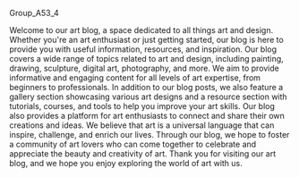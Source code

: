 Group_A53_4

Welcome to our art blog, a space dedicated to all things art and design. Whether you're an art enthusiast or just getting started, our blog is here to provide you with useful information, resources, and inspiration. Our blog covers a wide range of topics related to art and design, including painting, drawing, sculpture, digital art, photography, and more. We aim to provide informative and engaging content for all levels of art expertise, from beginners to professionals. In addition to our blog posts, we also feature a gallery section showcasing various art designs and a resource section with tutorials, courses, and tools to help you improve your art skills. Our blog also provides a platform for art enthusiasts to connect and share their own creations and ideas. We believe that art is a universal language that can inspire, challenge, and enrich our lives. Through our blog, we hope to foster a community of art lovers who can come together to celebrate and appreciate the beauty and creativity of art. Thank you for visiting our art blog, and we hope you enjoy exploring the world of art with us.
